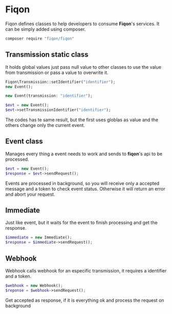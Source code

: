 # **Fiqon**

Fiqon defines classes to help developers to consume **Fiqon**'s services. It can be simply added using composer. 
```bash
composer require "fiqon/fiqon"
```

## Transmission static class
It holds global values just pass null value to other classes to use the value from transmission or pass a value to overwrite it.

```php
Fiqon\Transmission::setIdentifier("identifier");
new Event();
```

```php
new Event(transmission: "identifier");
```

```php
$evt = new Event();
$evt->setTransmissionIdentifier("identifier");
```
The codes has te same result, but the first uses globlas as value and the others change only the current event.

## Event class
Manages every thing a event needs to work and sends to **fiqon**'s api to be processed.
```php
$evt = new Event();
$response = $evt->sendRequest();
```
Events are processed in background, so you will receive only a accepted message and a token to check event status. Otherwise it will return an error and abort your request.

## Immediate
Just like event, but it waits for the event to finish processing and get the response.
```php
$immediate = new Immediate();
$response = $immediate->sendRequest();
```

## Webhook
Webhook calls webhook for an especific transmission, it requires a identifier and a token.
```php
$webhook = new Webhook();
$reponse = $webhook->sendRequest();
```
Get accepted as response, if it is everything ok and process the request on background